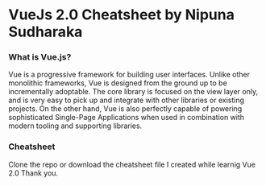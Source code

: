 # VueJs 2.0 Cheatsheet by Nipuna Sudharaka

### What is Vue.js?

Vue is a progressive framework for building user interfaces. Unlike other monolithic frameworks, Vue is designed from the ground up to be incrementally adoptable. The core library is focused on the view layer only, and is very easy to pick up and integrate with other libraries or existing projects. On the other hand, Vue is also perfectly capable of powering sophisticated Single-Page Applications when used in combination with modern tooling and supporting libraries.

### Cheatsheet

Clone the repo or download the cheatsheet file I created while learnig Vue 2.0
Thank you.
